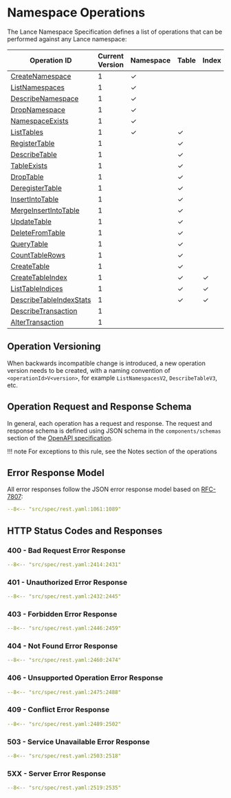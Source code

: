 # Namespace Operations

The Lance Namespace Specification defines a list of operations that can be performed against any Lance namespace:

| Operation ID                                             | Current Version | Namespace | Table | Index | Metadata | Data | Transaction |
|----------------------------------------------------------|-----------------|-----------|-------|-------|----------|------|-------------|
| [CreateNamespace](create-namespace.md)                   | 1               | ✓         |       |       | ✓        |      |             |
| [ListNamespaces](list-namespaces.md)                     | 1               | ✓         |       |       | ✓        |      |             |
| [DescribeNamespace](describe-namespace.md)               | 1               | ✓         |       |       | ✓        |      |             |
| [DropNamespace](drop-namespace.md)                       | 1               | ✓         |       |       | ✓        |      |             |
| [NamespaceExists](namespace-exists.md)                   | 1               | ✓         |       |       | ✓        |      |             |
| [ListTables](list-tables.md)                             | 1               | ✓         | ✓     |       | ✓        |      |             |
| [RegisterTable](register-table.md)                       | 1               |           | ✓     |       | ✓        |      |             |
| [DescribeTable](describe-table.md)                       | 1               |           | ✓     |       | ✓        |      |             |
| [TableExists](table-exists.md)                           | 1               |           | ✓     |       | ✓        |      |             |
| [DropTable](drop-table.md)                               | 1               |           | ✓     |       | ✓        |      |             |
| [DeregisterTable](deregister-table.md)                   | 1               |           | ✓     |       | ✓        |      |             |
| [InsertIntoTable](insert-into-table.md)                  | 1               |           | ✓     |       |          | ✓    |             |
| [MergeInsertIntoTable](merge-insert-into-table.md)       | 1               |           | ✓     |       |          | ✓    |             |
| [UpdateTable](update-table.md)                           | 1               |           | ✓     |       |          | ✓    |             |
| [DeleteFromTable](delete-from-table.md)                  | 1               |           | ✓     |       |          | ✓    |             |
| [QueryTable](query-table.md)                             | 1               |           | ✓     |       |          | ✓    |             |
| [CountTableRows](count-table-rows.md)                    | 1               |           | ✓     |       |          | ✓    |             |
| [CreateTable](create-table.md)                           | 1               |           | ✓     |       |          | ✓    |             |
| [CreateTableIndex](create-table-index.md)                | 1               |           | ✓     | ✓     | ✓        |      |             |
| [ListTableIndices](list-table-indices.md)                | 1               |           | ✓     | ✓     | ✓        |      |             |
| [DescribeTableIndexStats](describe-table-index-stats.md) | 1               |           | ✓     | ✓     | ✓        |      |             |
| [DescribeTransaction](describe-transaction.md)           | 1               |           |       |       | ✓        |      | ✓           |
| [AlterTransaction](alter-transaction.md)                 | 1               |           |       |       | ✓        |      | ✓           |

## Operation Versioning

When backwards incompatible change is introduced,
a new operation version needs to be created, with a naming convention of `<operationId>V<version>`,
for example `ListNamespacesV2`, `DescribeTableV3`, etc.

## Operation Request and Response Schema

In general, each operation has a request and response.
The request and response schema is defined using JSON schema in the 
`components/schemas` section of the [OpenAPI specification](https://editor-next.swagger.io/?url=https://raw.githubusercontent.com/lancedb/lance-namespace/refs/heads/main/docs/src/spec/rest.yaml).

!!! note
    For exceptions to this rule, see the Notes section of the operations

## Error Response Model

All error responses follow the JSON error response model based on [RFC-7807](https://datatracker.ietf.org/doc/html/rfc7807):

```yaml
--8<-- "src/spec/rest.yaml:1061:1089"
```

## HTTP Status Codes and Responses

### 400 - Bad Request Error Response

```yaml
--8<-- "src/spec/rest.yaml:2414:2431"
```

### 401 - Unauthorized Error Response

```yaml
--8<-- "src/spec/rest.yaml:2432:2445"
```

### 403 - Forbidden Error Response

```yaml
--8<-- "src/spec/rest.yaml:2446:2459"
```

### 404 - Not Found Error Response

```yaml
--8<-- "src/spec/rest.yaml:2460:2474"
```

### 406 - Unsupported Operation Error Response

```yaml
--8<-- "src/spec/rest.yaml:2475:2488"
```

### 409 - Conflict Error Response

```yaml
--8<-- "src/spec/rest.yaml:2489:2502"
```

### 503 - Service Unavailable Error Response

```yaml
--8<-- "src/spec/rest.yaml:2503:2518"
```

### 5XX - Server Error Response

```yaml
--8<-- "src/spec/rest.yaml:2519:2535"
```